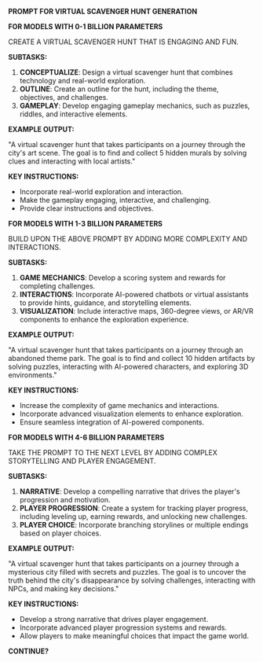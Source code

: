 **PROMPT FOR VIRTUAL SCAVENGER HUNT GENERATION**

**FOR MODELS WITH 0-1 BILLION PARAMETERS**

CREATE A VIRTUAL SCAVENGER HUNT THAT IS ENGAGING AND FUN.

**SUBTASKS:**

1. **CONCEPTUALIZE**: Design a virtual scavenger hunt that combines technology and real-world exploration.
2. **OUTLINE**: Create an outline for the hunt, including the theme, objectives, and challenges.
3. **GAMEPLAY**: Develop engaging gameplay mechanics, such as puzzles, riddles, and interactive elements.

**EXAMPLE OUTPUT:**

"A virtual scavenger hunt that takes participants on a journey through the city's art scene. The goal is to find and collect 5 hidden murals by solving clues and interacting with local artists."

**KEY INSTRUCTIONS:**

* Incorporate real-world exploration and interaction.
* Make the gameplay engaging, interactive, and challenging.
* Provide clear instructions and objectives.

**FOR MODELS WITH 1-3 BILLION PARAMETERS**

BUILD UPON THE ABOVE PROMPT BY ADDING MORE COMPLEXITY AND INTERACTIONS.

**SUBTASKS:**

1. **GAME MECHANICS**: Develop a scoring system and rewards for completing challenges.
2. **INTERACTIONS**: Incorporate AI-powered chatbots or virtual assistants to provide hints, guidance, and storytelling elements.
3. **VISUALIZATION**: Include interactive maps, 360-degree views, or AR/VR components to enhance the exploration experience.

**EXAMPLE OUTPUT:**

"A virtual scavenger hunt that takes participants on a journey through an abandoned theme park. The goal is to find and collect 10 hidden artifacts by solving puzzles, interacting with AI-powered characters, and exploring 3D environments."

**KEY INSTRUCTIONS:**

* Increase the complexity of game mechanics and interactions.
* Incorporate advanced visualization elements to enhance exploration.
* Ensure seamless integration of AI-powered components.

**FOR MODELS WITH 4-6 BILLION PARAMETERS**

TAKE THE PROMPT TO THE NEXT LEVEL BY ADDING COMPLEX STORYTELLING AND PLAYER ENGAGEMENT.

**SUBTASKS:**

1. **NARRATIVE**: Develop a compelling narrative that drives the player's progression and motivation.
2. **PLAYER PROGRESSION**: Create a system for tracking player progress, including leveling up, earning rewards, and unlocking new challenges.
3. **PLAYER CHOICE**: Incorporate branching storylines or multiple endings based on player choices.

**EXAMPLE OUTPUT:**

"A virtual scavenger hunt that takes participants on a journey through a mysterious city filled with secrets and puzzles. The goal is to uncover the truth behind the city's disappearance by solving challenges, interacting with NPCs, and making key decisions."

**KEY INSTRUCTIONS:**

* Develop a strong narrative that drives player engagement.
* Incorporate advanced player progression systems and rewards.
* Allow players to make meaningful choices that impact the game world.

**CONTINUE?**